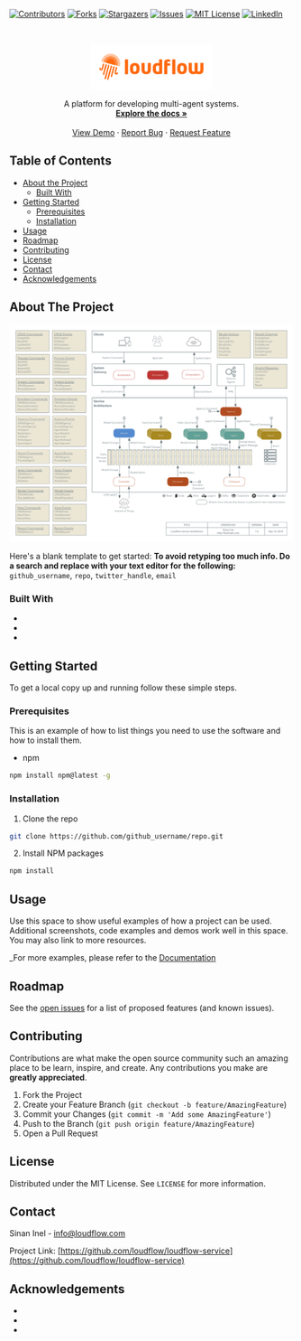<!-- PROJECT SHIELDS -->
<!--
*** I'm using markdown "reference style" links for readability.
*** Reference links are enclosed in brackets [ ] instead of parentheses ( ).
*** See the bottom of this document for the declaration of the reference variables
*** for contributors-url, forks-url, etc. This is an optional, concise syntax you may use.
*** https://www.markdownguide.org/basic-syntax/#reference-style-links
-->
[![Contributors][contributors-shield]][contributors-url]
[![Forks][forks-shield]][forks-url]
[![Stargazers][stars-shield]][stars-url]
[![Issues][issues-shield]][issues-url]
[![MIT License][license-shield]][license-url]
[![LinkedIn][linkedin-shield]][linkedin-url]



<!-- PROJECT LOGO -->
<br />
<p align="center">
  <a href="https://github.com/github_username/repo">
    <img src="images/logo.png" alt="Logo" height="80">
  </a>

  <p align="center">
    A platform for developing multi-agent systems.
    <br />
    <a href="https://github.com/loudflow/loudflow-service"><strong>Explore the docs »</strong></a>
    <br />
    <br />
    <a href="https://github.com/loudflow/loudflow-service">View Demo</a>
    ·
    <a href="https://github.com/loudflow/loudflow-service/issues">Report Bug</a>
    ·
    <a href="https://github.com/loudflow/loudflow-service/issues">Request Feature</a>
  </p>
</p>



<!-- TABLE OF CONTENTS -->
## Table of Contents

* [About the Project](#about-the-project)
  * [Built With](#built-with)
* [Getting Started](#getting-started)
  * [Prerequisites](#prerequisites)
  * [Installation](#installation)
* [Usage](#usage)
* [Roadmap](#roadmap)
* [Contributing](#contributing)
* [License](#license)
* [Contact](#contact)
* [Acknowledgements](#acknowledgements)



<!-- ABOUT THE PROJECT -->
## About The Project

[![Architecture][architecture]](https://loudflow.com)

Here's a blank template to get started:
**To avoid retyping too much info. Do a search and replace with your text editor for the following:**
`github_username`, `repo`, `twitter_handle`, `email`


### Built With

* []()
* []()
* []()



<!-- GETTING STARTED -->
## Getting Started

To get a local copy up and running follow these simple steps.

### Prerequisites

This is an example of how to list things you need to use the software and how to install them.
* npm
```sh
npm install npm@latest -g
```

### Installation
 
1. Clone the repo
```sh
git clone https://github.com/github_username/repo.git
```
2. Install NPM packages
```sh
npm install
```



<!-- USAGE EXAMPLES -->
## Usage

Use this space to show useful examples of how a project can be used. Additional screenshots, code examples and demos work well in this space. You may also link to more resources.

_For more examples, please refer to the [Documentation](https://example.com)



<!-- ROADMAP -->
## Roadmap

See the [open issues](https://github.com/github_username/repo/issues) for a list of proposed features (and known issues).



<!-- CONTRIBUTING -->
## Contributing

Contributions are what make the open source community such an amazing place to be learn, inspire, and create. Any contributions you make are **greatly appreciated**.

1. Fork the Project
2. Create your Feature Branch (`git checkout -b feature/AmazingFeature`)
3. Commit your Changes (`git commit -m 'Add some AmazingFeature'`)
4. Push to the Branch (`git push origin feature/AmazingFeature`)
5. Open a Pull Request



<!-- LICENSE -->
## License

Distributed under the MIT License. See `LICENSE` for more information.



<!-- CONTACT -->
## Contact

Sinan Inel - info@loudflow.com

Project Link: [https://github.com/loudflow/loudflow-service](https://github.com/loudflow/loudflow-service)



<!-- ACKNOWLEDGEMENTS -->
## Acknowledgements

* []()
* []()
* []()





<!-- MARKDOWN LINKS & IMAGES -->
<!-- https://www.markdownguide.org/basic-syntax/#reference-style-links -->
[contributors-shield]: https://img.shields.io/github/contributors/loudflow/loudflow-service.svg?style=flat-square
[contributors-url]: https://github.com/loudflow/loudflow-service/graphs/contributors
[forks-shield]: https://img.shields.io/github/forks/loudflow/loudflow-service.svg?style=flat-square
[forks-url]: https://github.com/loudflow/loudflow-service/network/members
[stars-shield]: https://img.shields.io/github/stars/loudflow/loudflow-service.svg?style=flat-square
[stars-url]: https://github.com/loudflow/loudflow-service/stargazers
[issues-shield]: https://img.shields.io/github/issues/loudflow/loudflow-service.svg?style=flat-square
[issues-url]: https://github.com/loudflow/loudflow-service/issues
[license-shield]: https://img.shields.io/github/license/loudflow/loudflow-service.svg?style=flat-square
[license-url]: https://github.com/loudflow/loudflow-service/LICENSE
[linkedin-shield]: https://img.shields.io/badge/-LinkedIn-black.svg?style=flat-square&logo=linkedin&colorB=555
[linkedin-url]: https://linkedin.com/company/farsimple
[architecture]: images/architecture.png
